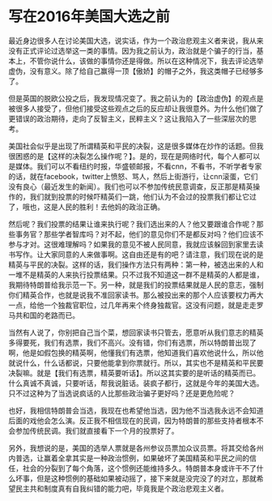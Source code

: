 # 写在2016年美国大选之前

最近身边很多人在讨论美国大选，说实话，作为一个政治悲观主义者来说，我从来没有正式评论过选举这一类的事情。因为我之前认为，政治就是个骗子的行当，基本上，不管你说什么，该做的事情你还是得做。所以在这种情况下，我去评论选举虚伪，没有意义。除了给自己赢得一顶【傲娇】的帽子之外，我这类帽子已经够多了。

但是英国的脱欧公投之后，我发现情况变了。我之前认为的【政治虚伪】的观点是被很多人接受了，但他们接受这些观点之后的反应却让我很意外。为什么他们做了更错误的政治期待，走向了反智主义，民粹主义？这让我陷入了一些深层次的思考。

美国社会似乎是出现了所谓精英和平民的决裂，这是很多媒体在炒作的话题。但我很困惑的是【这样的决裂怎么操作呢？】。是的，现在是网络时代，每个人都可以是媒体。我们可以不看纽约时报，华盛顿邮报，不看cnn，不看书，不听学者专家的话，就在facebook，twitter上愤怒、骂人，然后上街游行，让cnn滚蛋，它们没有良心（最近发生的新闻）。我们也可以不参加传统民意调查，反正那是精英操作的，我们就到投票的时候吓精英们一跳，他们认为不会过的投票我们都让它过了，哦也，这是人民的胜利！去他妈的政治正确。

然后呢？我们投票的结果让谁来执行呢？我们选出来的人？他又要跟谁合作呢？那些事务官？那些学者智库吗？对不起，他们的意见你们不是都反对吗？他们应该不参与才对。这很难理解吗？如果我的意见不被人民同意，我就应该躲回到家里去读书写作。让大家同意的人来做事啊。这自由还是有的吧？请注意，我们现在说的是精英与平民的决裂。这样的话，我们操作方法只有两种：第一种，被选出来的人和一堆不是精英的人来执行投票结果。只不过我不知道这一群不是精英的人都是谁，我期待特朗普给我示范一下。另一种，就是我们的投票结果就是人民的意志，强制你们精英合作，也就是说我不准回家读书。那么被投出来的那个人应该要权力再大一点，给他一个独裁官职位，过几年再来个终身独裁官。这没有问题，就是走走罗马共和国的老路而已。

当然有人说了，你别把自己当个菜，想回家读书只管去，愿意听从我们意志的精英多得要死，我们有选票，我们不高兴。没有错，你们有选票，所以特朗普出现了啊，他是如假包换的精英啊，他懂我们有选票，他知道我们喜欢他说什么，所以他就说什么，什么话都说，只要他能拿到你票就行。所以，其实也不是精英和平民要决裂嘛。就是【我们有选票，精英要听话】。所以这其实要的是听话的精英而已。什么真诚不真诚，只要听话，帮我说脏话。装疯子都行，这就是今年的美国大选。只不过这种为了当选说疯话的人比那些政治骗子更好吗？还是更危险呢？

也好，我相信特朗普会当选，我现在也希望他当选，因为他不当选我永远不会知道后面的戏他会怎么演。反正我不相信现在的民调，因为特朗普的那些支持者根本不会参加传统民调。我们就直接看下一个月的投票好了。

另外，我想说的是，美国的选举人票就是各州参议员票加众议员票。将其交给各州内普选，让赢着全拿其实是一种政治惯例，如果破坏了美国精英和平民之间的信任，社会的分裂到了每个角落，这个惯例还能维持多久。特朗普本身或许干不了什么坏事，但是这种惯例的基础如果被动摇了，接下来就是没完没了的对立，那就希望民主共和制度真有自我纠错的能力吧，毕竟我是个政治悲观主义者。

